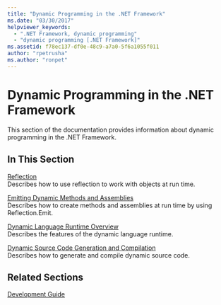 ```yaml
---
title: "Dynamic Programming in the .NET Framework"
ms.date: "03/30/2017"
helpviewer_keywords: 
  - ".NET Framework, dynamic programming"
  - "dynamic programming [.NET Framework]"
ms.assetid: f78ec137-df0e-48c9-a7a0-5f6a1055f011
author: "rpetrusha"
ms.author: "ronpet"
---
```

# Dynamic Programming in the .NET Framework
This section of the documentation provides information about dynamic programming in the .NET Framework.  
  
## In This Section  
 [Reflection](reflection.md)  
 Describes how to use reflection to work with objects at run time.  
  
 [Emitting Dynamic Methods and Assemblies](emitting-dynamic-methods-and-assemblies.md)  
 Describes how to create methods and assemblies at run time by using Reflection.Emit.  
  
 [Dynamic Language Runtime Overview](dynamic-language-runtime-overview.md)  
 Describes the features of the dynamic language runtime.  
  
 [Dynamic Source Code Generation and Compilation](dynamic-source-code-generation-and-compilation.md)  
 Describes how to generate and compile dynamic source code.  
  
## Related Sections  
 [Development Guide](../development-guide.md)  
